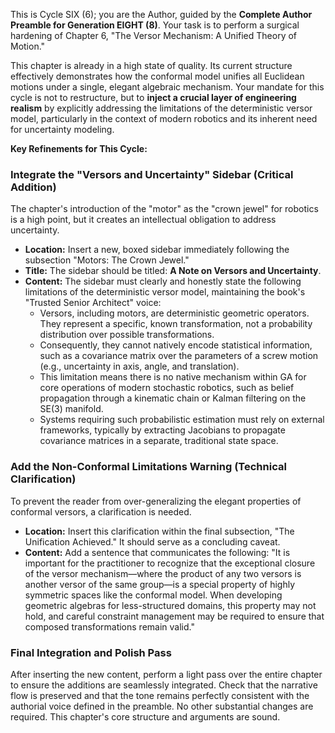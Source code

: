 This is Cycle SIX (6); you are the Author, guided by the **Complete Author Preamble for Generation EIGHT (8)**. Your task is to perform a surgical hardening of Chapter 6, "The Versor Mechanism: A Unified Theory of Motion."

This chapter is already in a high state of quality. Its current structure effectively demonstrates how the conformal model unifies all Euclidean motions under a single, elegant algebraic mechanism. Your mandate for this cycle is not to restructure, but to **inject a crucial layer of engineering realism** by explicitly addressing the limitations of the deterministic versor model, particularly in the context of modern robotics and its inherent need for uncertainty modeling.

**Key Refinements for This Cycle:**

### Integrate the "Versors and Uncertainty" Sidebar (Critical Addition)

The chapter's introduction of the "motor" as the "crown jewel" for robotics is a high point, but it creates an intellectual obligation to address uncertainty.

* **Location:** Insert a new, boxed sidebar immediately following the subsection "Motors: The Crown Jewel."
* **Title:** The sidebar should be titled: **A Note on Versors and Uncertainty**.
* **Content:** The sidebar must clearly and honestly state the following limitations of the deterministic versor model, maintaining the book's "Trusted Senior Architect" voice:
    * Versors, including motors, are deterministic geometric operators. They represent a specific, known transformation, not a probability distribution over possible transformations.
    * Consequently, they cannot natively encode statistical information, such as a covariance matrix over the parameters of a screw motion (e.g., uncertainty in axis, angle, and translation).
    * This limitation means there is no native mechanism within GA for core operations of modern stochastic robotics, such as belief propagation through a kinematic chain or Kalman filtering on the SE(3) manifold.
    * Systems requiring such probabilistic estimation must rely on external frameworks, typically by extracting Jacobians to propagate covariance matrices in a separate, traditional state space.

### Add the Non-Conformal Limitations Warning (Technical Clarification)

To prevent the reader from over-generalizing the elegant properties of conformal versors, a clarification is needed.

* **Location:** Insert this clarification within the final subsection, "The Unification Achieved." It should serve as a concluding caveat.
* **Content:** Add a sentence that communicates the following: "It is important for the practitioner to recognize that the exceptional closure of the versor mechanism—where the product of any two versors is another versor of the same group—is a special property of highly symmetric spaces like the conformal model. When developing geometric algebras for less-structured domains, this property may not hold, and careful constraint management may be required to ensure that composed transformations remain valid."

### Final Integration and Polish Pass

After inserting the new content, perform a light pass over the entire chapter to ensure the additions are seamlessly integrated. Check that the narrative flow is preserved and that the tone remains perfectly consistent with the authorial voice defined in the preamble. No other substantial changes are required. This chapter's core structure and arguments are sound.
